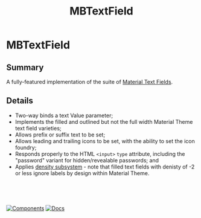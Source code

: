 ﻿---
uid: C.MBTextField
title: MBTextField
---
# MBTextField

## Summary

A fully-featured implementation of the suite of [Material Text Fields](https://github.com/material-components/material-components-web/tree/v7.0.0/packages/mdc-textfield#text-field).

## Details

- Two-way binds a text Value parameter;
- Implements the filled and outlined but not the full width Material Theme text field varieties;
- Allows prefix or suffix text to be set;
- Allows leading and trailing icons to be set, with the ability to set the icon foundry;
- Responds properly to the HTML `<input>` `type` attribute, including the "password" variant for hidden/revealable passwords; and
- Applies [density subsystem](xref:A.Density) - note that filled text fields with denisty of -2 or less ignore labels by design within Material Theme.

&nbsp;

&nbsp;

[![Components](https://img.shields.io/static/v1?label=Components&message=Core&color=blue)](xref:A.CoreComponents)
[![Docs](https://img.shields.io/static/v1?label=API%20Documentation&message=MBTextField&color=brightgreen)](xref:BlazorMdc.MBTextField)